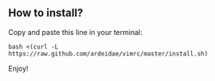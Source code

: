 How to install?
---------------

Copy and paste this line in your terminal:

	bash <(curl -L https://raw.github.com/ardeidae/vimrc/master/install.sh)

Enjoy!
